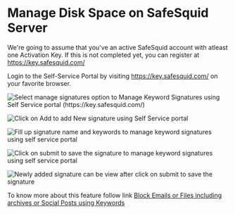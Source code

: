 # Manage Disk Space on SafeSquid Server

We're going to assume that you've an active SafeSquid account with atleast one Activation Key. If this is not completed yet, you can register at https://key.safesquid.com/

Login to the Self-Service Portal by visiting https://key.safesquid.com/ on your favorite browser.

![Select manage signatures option to Manage Keyword Signatures using Self Service portal (https://key.safesquid.com/)](/img/How_To/Manage_Keyword_Signatures_using_Self_Service_portal/image1.webp)

![Click on Add to add New signature using Self Service portal ](/img/How_To/Manage_Keyword_Signatures_using_Self_Service_portal/image2.webp)

![Fill up signature name and keywords to manage keyword signatures using self service portal](/img/How_To/Manage_Keyword_Signatures_using_Self_Service_portal/image3.webp)

![Click on submit to save the signature to manage keyword signatures using self service portal](/img/How_To/Manage_Keyword_Signatures_using_Self_Service_portal/image4.webp)

![Newly added signature can be view after click on submit to save the signature](/img/How_To/Manage_Keyword_Signatures_using_Self_Service_portal/image5.webp)

To know more about this feature follow link [Block Emails or Files including archives or Social Posts using Keywords](https://help.safesquid.com/portal/en/kb/articles/block-emails-or-files-including-archives-or-social-posts-using-keywords)
